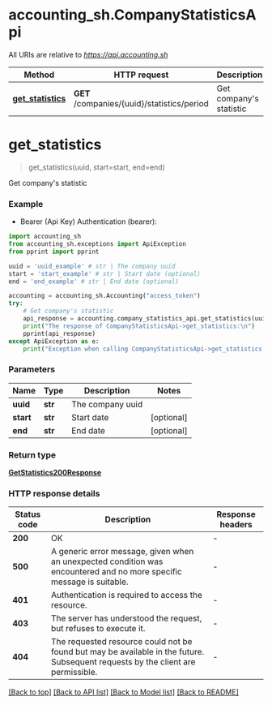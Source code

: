 # accounting_sh.CompanyStatisticsApi

All URIs are relative to *https://api.accounting.sh*

Method | HTTP request | Description
------------- | ------------- | -------------
[**get_statistics**](CompanyStatisticsApi.md#get_statistics) | **GET** /companies/{uuid}/statistics/period | Get company&#39;s statistic


# **get_statistics**
> get_statistics(uuid, start=start, end=end)

Get company's statistic

### Example

* Bearer (Api Key) Authentication (bearer):

```python
import accounting_sh
from accounting_sh.exceptions import ApiException
from pprint import pprint

uuid = 'uuid_example' # str | The company uuid
start = 'start_example' # str | Start date (optional)
end = 'end_example' # str | End date (optional)

accounting = accounting_sh.Accounting("access_token")
try:
    # Get company's statistic
    api_response = accounting.company_statistics_api.get_statistics(uuid, start=start, end=end)
    print("The response of CompanyStatisticsApi->get_statistics:\n")
    pprint(api_response)
except ApiException as e:
    print("Exception when calling CompanyStatisticsApi->get_statistics: %s\n" % e)

```



### Parameters


Name | Type | Description  | Notes
------------- | ------------- | ------------- | -------------
 **uuid** | **str**| The company uuid | 
 **start** | **str**| Start date | [optional] 
 **end** | **str**| End date | [optional] 

### Return type

[**GetStatistics200Response**](GetStatistics200Response.md)

### HTTP response details

| Status code | Description | Response headers |
|-------------|-------------|------------------|
**200** | OK |  -  |
**500** | A generic error message, given when an unexpected condition was encountered and no more specific message is suitable. |  -  |
**401** | Authentication is required to access the resource. |  -  |
**403** | The server has understood the request, but refuses to execute it. |  -  |
**404** | The requested resource could not be found but may be available in the future. Subsequent requests by the client are permissible. |  -  |

[[Back to top]](#) [[Back to API list]](../README.md#documentation-for-api-endpoints) [[Back to Model list]](../README.md#documentation-for-models) [[Back to README]](../README.md)

